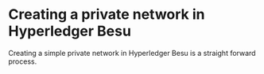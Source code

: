# Creating a private network in Hyperledger Besu

Creating a simple private network in Hyperledger Besu is a straight forward process.